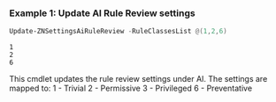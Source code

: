 ### Example 1: Update AI Rule Review settings
```powershell
Update-ZNSettingsAiRuleReview -RuleClassesList @(1,2,6)
```

```
1
2
6
```

This cmdlet updates the rule review settings under AI. The settings are mapped to:
1 - Trivial
2 - Permissive
3 - Privileged
6 - Preventative

